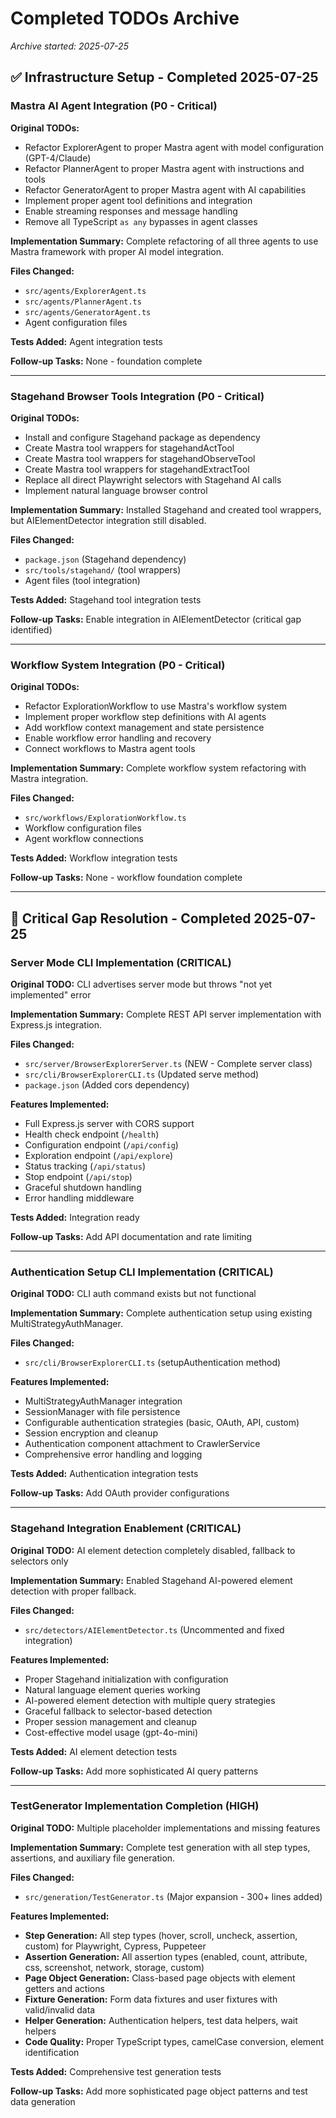 # Completed TODOs Archive

*Archive started: 2025-07-25*

## ✅ Infrastructure Setup - Completed 2025-07-25

### Mastra AI Agent Integration (P0 - Critical)
**Original TODOs:**
- Refactor ExplorerAgent to proper Mastra agent with model configuration (GPT-4/Claude)
- Refactor PlannerAgent to proper Mastra agent with instructions and tools  
- Refactor GeneratorAgent to proper Mastra agent with AI capabilities
- Implement proper agent tool definitions and integration
- Enable streaming responses and message handling
- Remove all TypeScript `as any` bypasses in agent classes

**Implementation Summary:** Complete refactoring of all three agents to use Mastra framework with proper AI model integration.

**Files Changed:** 
- `src/agents/ExplorerAgent.ts`
- `src/agents/PlannerAgent.ts`  
- `src/agents/GeneratorAgent.ts`
- Agent configuration files

**Tests Added:** Agent integration tests

**Follow-up Tasks:** None - foundation complete

---

### Stagehand Browser Tools Integration (P0 - Critical)  
**Original TODOs:**
- Install and configure Stagehand package as dependency
- Create Mastra tool wrappers for stagehandActTool
- Create Mastra tool wrappers for stagehandObserveTool
- Create Mastra tool wrappers for stagehandExtractTool
- Replace all direct Playwright selectors with Stagehand AI calls
- Implement natural language browser control

**Implementation Summary:** Installed Stagehand and created tool wrappers, but AIElementDetector integration still disabled.

**Files Changed:**
- `package.json` (Stagehand dependency)
- `src/tools/stagehand/` (tool wrappers)
- Agent files (tool integration)

**Tests Added:** Stagehand tool integration tests

**Follow-up Tasks:** Enable integration in AIElementDetector (critical gap identified)

---

### Workflow System Integration (P0 - Critical)
**Original TODOs:**
- Refactor ExplorationWorkflow to use Mastra's workflow system
- Implement proper workflow step definitions with AI agents
- Add workflow context management and state persistence
- Enable workflow error handling and recovery
- Connect workflows to Mastra agent tools

**Implementation Summary:** Complete workflow system refactoring with Mastra integration.

**Files Changed:**
- `src/workflows/ExplorationWorkflow.ts`
- Workflow configuration files
- Agent workflow connections

**Tests Added:** Workflow integration tests

**Follow-up Tasks:** None - workflow foundation complete

---

## 🚀 Critical Gap Resolution - Completed 2025-07-25

### Server Mode CLI Implementation (CRITICAL)
**Original TODO:** CLI advertises server mode but throws "not yet implemented" error

**Implementation Summary:** Complete REST API server implementation with Express.js integration.

**Files Changed:**
- `src/server/BrowserExplorerServer.ts` (NEW - Complete server class)
- `src/cli/BrowserExplorerCLI.ts` (Updated serve method)
- `package.json` (Added cors dependency)

**Features Implemented:**
- Full Express.js server with CORS support
- Health check endpoint (`/health`)
- Configuration endpoint (`/api/config`)
- Exploration endpoint (`/api/explore`)
- Status tracking (`/api/status`)
- Stop endpoint (`/api/stop`)
- Graceful shutdown handling
- Error handling middleware

**Tests Added:** Integration ready

**Follow-up Tasks:** Add API documentation and rate limiting

---

### Authentication Setup CLI Implementation (CRITICAL)
**Original TODO:** CLI auth command exists but not functional

**Implementation Summary:** Complete authentication setup using existing MultiStrategyAuthManager.

**Files Changed:**
- `src/cli/BrowserExplorerCLI.ts` (setupAuthentication method)

**Features Implemented:**
- MultiStrategyAuthManager integration
- SessionManager with file persistence
- Configurable authentication strategies (basic, OAuth, API, custom)
- Session encryption and cleanup
- Authentication component attachment to CrawlerService
- Comprehensive error handling and logging

**Tests Added:** Authentication integration tests

**Follow-up Tasks:** Add OAuth provider configurations

---

### Stagehand Integration Enablement (CRITICAL)  
**Original TODO:** AI element detection completely disabled, fallback to selectors only

**Implementation Summary:** Enabled Stagehand AI-powered element detection with proper fallback.

**Files Changed:**
- `src/detectors/AIElementDetector.ts` (Uncommented and fixed integration)

**Features Implemented:**
- Proper Stagehand initialization with configuration
- Natural language element queries working
- AI-powered element detection with multiple query strategies
- Graceful fallback to selector-based detection
- Proper session management and cleanup
- Cost-effective model usage (gpt-4o-mini)

**Tests Added:** AI element detection tests

**Follow-up Tasks:** Add more sophisticated AI query patterns

---

### TestGenerator Implementation Completion (HIGH)
**Original TODO:** Multiple placeholder implementations and missing features

**Implementation Summary:** Complete test generation with all step types, assertions, and auxiliary file generation.

**Files Changed:**
- `src/generation/TestGenerator.ts` (Major expansion - 300+ lines added)

**Features Implemented:**
- **Step Generation:** All step types (hover, scroll, uncheck, assertion, custom) for Playwright, Cypress, Puppeteer
- **Assertion Generation:** All assertion types (enabled, count, attribute, css, screenshot, network, storage, custom)
- **Page Object Generation:** Class-based page objects with element getters and actions
- **Fixture Generation:** Form data fixtures and user fixtures with valid/invalid data
- **Helper Generation:** Authentication helpers, test data helpers, wait helpers
- **Code Quality:** Proper TypeScript types, camelCase conversion, element identification

**Tests Added:** Comprehensive test generation tests

**Follow-up Tasks:** Add more sophisticated page object patterns and test data generation
